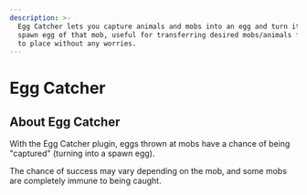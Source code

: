 ```yaml
---
description: >-
  Egg Catcher lets you capture animals and mobs into an egg and turn it into a
  spawn egg of that mob, useful for transferring desired mobs/animals from place
  to place without any worries.
---
```


# Egg Catcher

## About Egg Catcher

With the Egg Catcher plugin, eggs thrown at mobs have a chance of being "captured" (turning into a spawn egg).

The chance of success may vary depending on the mob, and some mobs are completely immune to being caught.
